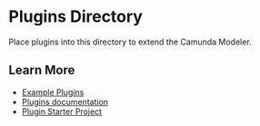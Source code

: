 # Plugins Directory

Place plugins into this directory to extend the Camunda Modeler.


## Learn More

* [Example Plugins](https://github.com/camunda/camunda-modeler-plugins)
* [Plugins documentation](https://github.com/camunda/camunda-modeler/tree/v4.5.0/docs/plugins)
* [Plugin Starter Project](https://github.com/camunda/camunda-modeler-plugin-example)